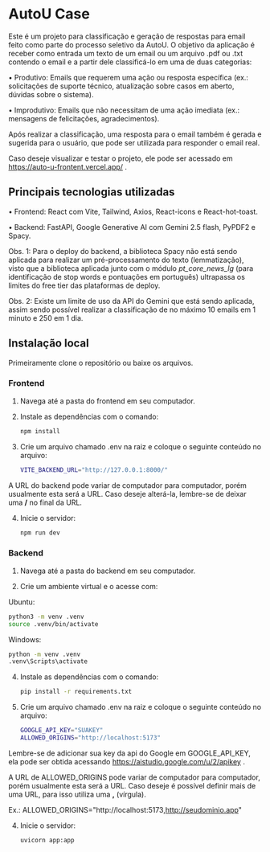 # AutoU Case

Este é um projeto para classificação e geração de respostas para email feito como parte do processo seletivo da AutoU.
O objetivo da aplicação é receber como entrada um texto de um email ou um arquivo .pdf ou .txt contendo o email e a partir dele classificá-lo em uma de duas categorias:

• Produtivo: Emails que requerem uma ação ou resposta específica (ex.: solicitações de suporte técnico, atualização sobre casos em aberto, dúvidas sobre o sistema).

• Improdutivo: Emails que não necessitam de uma ação imediata (ex.: mensagens de felicitações, agradecimentos).

Após realizar a classificação, uma resposta para o email também é gerada e sugerida para o usuário, que pode ser utilizada para responder o email real.

Caso deseje visualizar e testar o projeto, ele pode ser acessado em https://auto-u-frontent.vercel.app/ .

## Principais tecnologias utilizadas

• Frontend: React com Vite, Tailwind, Axios, React-icons e React-hot-toast.

• Backend: FastAPI, Google Generative AI com Gemini 2.5 flash, PyPDF2 e Spacy.

Obs. 1: Para o deploy do backend, a biblioteca Spacy não está sendo aplicada para realizar um pré-processamento do texto (lemmatização), visto que a biblioteca aplicada junto com o módulo *pt_core_news_lg* (para identificação de stop words e pontuações em português) ultrapassa os limites do free tier das plataformas de deploy.

Obs. 2: Existe um limite de uso da API do Gemini que está sendo aplicada, assim sendo possível realizar a classificação de no máximo 10 emails em 1 minuto e 250 em 1 dia.

## Instalação local

Primeiramente clone o repositório ou baixe os arquivos.

### Frontend

1. Navega até a pasta do frontend em seu computador.

2. Instale as dependências com o comando:

   ```bash
   npm install
   ```

3. Crie um arquivo chamado .env na raiz e coloque o seguinte conteúdo no arquivo:

    ```bash
    VITE_BACKEND_URL="http://127.0.0.1:8000/"
    ```
A URL do backend pode variar de computador para computador, porém usualmente esta será a URL. Caso deseje alterá-la, lembre-se de deixar uma **/** no final da URL.

4. Inicie o servidor:

   ```bash
   npm run dev
   ```
   
### Backend

1. Navega até a pasta do backend em seu computador.

2. Crie um ambiente virtual e o acesse com:

Ubuntu:
   ```bash
   python3 -m venv .venv
   source .venv/bin/activate
   ```

Windows:
  ```bash
  python -m venv .venv
  .venv\Scripts\activate
  ```

4. Instale as dependências com o comando:

   ```bash
   pip install -r requirements.txt
   ```

5. Crie um arquivo chamado .env na raiz e coloque o seguinte conteúdo no arquivo:

    ```bash
    GOOGLE_API_KEY="SUAKEY"
    ALLOWED_ORIGINS="http://localhost:5173"
    ```

Lembre-se de adicionar sua key da api do Google em GOOGLE_API_KEY, ela pode ser obtida acessando https://aistudio.google.com/u/2/apikey .

A URL de ALLOWED_ORIGINS pode variar de computador para computador, porém usualmente esta será a URL. Caso deseje é possível definir mais de uma URL, para isso utiliza uma **,** (vírgula).

Ex.: ALLOWED_ORIGINS="http://localhost:5173,http://seudominio.app"

4. Inicie o servidor:

   ```bash
   uvicorn app:app
   ```
